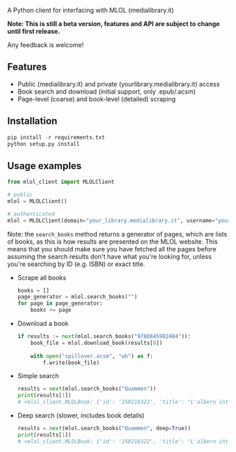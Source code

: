 A Python client for interfacing with MLOL (medialibrary.it)

**Note: This is still a beta version, features and API are subject to change until first release.**

Any feedback is welcome!

## Features
- Public (medialibrary.it) and private (yourlibrary.medialibrary.it) access
- Book search and download (initial support, only .epub/.acsm)
- Page-level (coarse) and book-level (detailed) scraping

## Installation
```python
pip install -r requirements.txt
python setup.py install
```

## Usage examples
```python
from mlol_client import MLOLClient

# public
mlol = MLOLClient()

# authenticated
mlol = MLOLClient(domain="your_library.medialibrary.it", username="your_username", password="your_password", library_id_or_name="Your Library")
```

Note: the `search_books` method returns a generator of pages, which are lists of books, as this is how results
are presented on the MLOL website. This means that you should make sure you have fetched all the pages before assuming
the search results don't have what you're looking for, unless you're searching by ID (e.g. ISBN) or exact title.

- Scrape all books
    ```python
    books = []
    page_generator = mlol.search_books("")
    for page in page_generator:
        books += page
    ```

- Download a book
    ```python
    if results := next(mlol.search_books("9788845982484")):
        book_file = mlol.download_book(results[0])
        
        with open("spillover.acsm", "wb") as f:
            f.write(book_file)
    ```
  
- Simple search
    ```python
    results = next(mlol.search_books("Quammen"))
    print(results[1])
    # <mlol_client.MLOLBook: {'id': '150216322', 'title': "L'albero intricato", 'authors': "['David Quammen']"}>
    ```
  
- Deep search (slower, includes book details)
  ```python
  results = next(mlol.search_books("Quammen", deep=True))
  print(results[1])
  # <mlol_client.MLOLBook: {'id': '150216322', 'title': "L'albero intricato", 'authors': "['David Quammen']", 'status': 'available', 'publisher': 'Adelphi', 'ISBNs': "['9788845982460', '9788845934803']", 'language': 'italiano', 'description': 'A guidare la mano di Darwin mentre nel 1837 tracci...', 'year': '2020'}>
  ```
